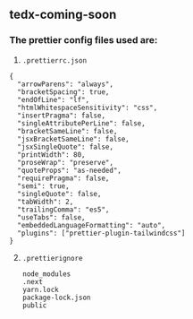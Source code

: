 ## tedx-coming-soon

### The prettier config files used are:
1. `.prettierrc.json`
```
{
  "arrowParens": "always",
  "bracketSpacing": true,
  "endOfLine": "lf",
  "htmlWhitespaceSensitivity": "css",
  "insertPragma": false,
  "singleAttributePerLine": false,
  "bracketSameLine": false,
  "jsxBracketSameLine": false,
  "jsxSingleQuote": false,
  "printWidth": 80,
  "proseWrap": "preserve",
  "quoteProps": "as-needed",
  "requirePragma": false,
  "semi": true,
  "singleQuote": false,
  "tabWidth": 2,
  "trailingComma": "es5",
  "useTabs": false,
  "embeddedLanguageFormatting": "auto",
  "plugins": ["prettier-plugin-tailwindcss"]
}
```

2. `.prettierignore`
   ```
   node_modules
   .next
   yarn.lock
   package-lock.json
   public
   ```
